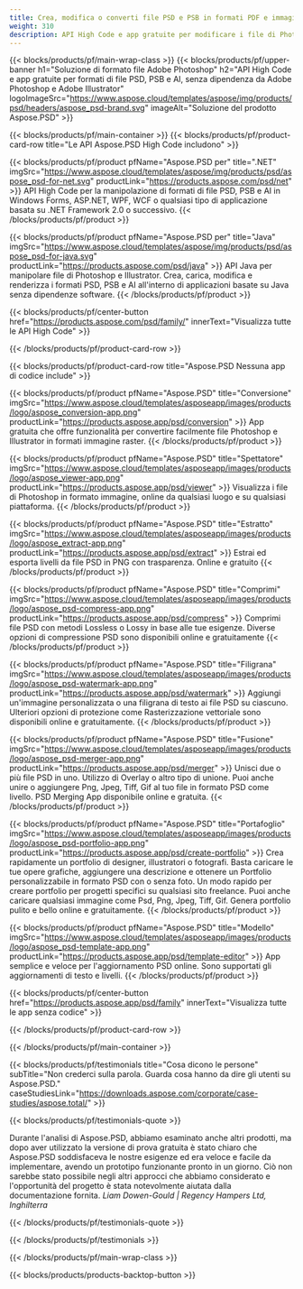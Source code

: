 ```yaml
---
title: Crea, modifica o converti file PSD e PSB in formati PDF e immagine
weight: 310
description: API High Code e app gratuite per modificare i file di Photoshop. Possibilità di aggiornare le proprietà del livello, aggiungere filigrane, ruotare la scala, capovolgere, ritagliare, dithering, conversione raster.
---
```


{{< blocks/products/pf/main-wrap-class >}}
{{< blocks/products/pf/upper-banner h1="Soluzione di formato file Adobe Photoshop" h2="API High Code e app gratuite per formati di file PSD, PSB e AI, senza dipendenza da Adobe Photoshop e Adobe Illustrator" logoImageSrc="https://www.aspose.cloud/templates/aspose/img/products/psd/headers/aspose_psd-brand.svg" imageAlt="Soluzione del prodotto Aspose.PSD" >}}

{{< blocks/products/pf/main-container >}}
{{< blocks/products/pf/product-card-row title="Le API Aspose.PSD High Code includono" >}}

{{< blocks/products/pf/product pfName="Aspose.PSD per" title=".NET" imgSrc="https://www.aspose.cloud/templates/aspose/img/products/psd/aspose_psd-for-net.svg" productLink="https://products.aspose.com/psd/net" >}}
API High Code per la manipolazione di formati di file PSD, PSB e AI in Windows Forms, ASP.NET, WPF, WCF o qualsiasi tipo di applicazione basata su .NET Framework 2.0 o successivo.
{{< /blocks/products/pf/product >}}

{{< blocks/products/pf/product pfName="Aspose.PSD per" title="Java" imgSrc="https://www.aspose.cloud/templates/aspose/img/products/psd/aspose_psd-for-java.svg" productLink="https://products.aspose.com/psd/java" >}}
API Java per manipolare file di Photoshop e Illustrator. Crea, carica, modifica e renderizza i formati PSD, PSB e AI all'interno di applicazioni basate su Java senza dipendenze software.
{{< /blocks/products/pf/product >}}

{{< blocks/products/pf/center-button href="https://products.aspose.com/psd/family/" innerText="Visualizza tutte le API High Code" >}}

{{< /blocks/products/pf/product-card-row >}}

{{< blocks/products/pf/product-card-row title="Aspose.PSD Nessuna app di codice include" >}}

{{< blocks/products/pf/product pfName="Aspose.PSD" title="Conversione" imgSrc="https://www.aspose.cloud/templates/asposeapp/images/products/logo/aspose_conversion-app.png" productLink="https://products.aspose.app/psd/conversion" >}}
App gratuita che offre funzionalità per convertire facilmente file Photoshop e Illustrator in formati immagine raster.
{{< /blocks/products/pf/product >}}

{{< blocks/products/pf/product pfName="Aspose.PSD" title="Spettatore" imgSrc="https://www.aspose.cloud/templates/asposeapp/images/products/logo/aspose_viewer-app.png" productLink="https://products.aspose.app/psd/viewer" >}}
Visualizza i file di Photoshop in formato immagine, online da qualsiasi luogo e su qualsiasi piattaforma.
{{< /blocks/products/pf/product >}}

{{< blocks/products/pf/product pfName="Aspose.PSD" title="Estratto" imgSrc="https://www.aspose.cloud/templates/asposeapp/images/products/logo/aspose_extract-app.png" productLink="https://products.aspose.app/psd/extract" >}}
Estrai ed esporta livelli da file PSD in PNG con trasparenza. Online e gratuito
{{< /blocks/products/pf/product >}}

{{< blocks/products/pf/product pfName="Aspose.PSD" title="Comprimi" imgSrc="https://www.aspose.cloud/templates/asposeapp/images/products/logo/aspose_psd-compress-app.png" productLink="https://products.aspose.app/psd/compress" >}}
Comprimi file PSD con metodi Lossless o Lossy in base alle tue esigenze. Diverse opzioni di compressione PSD sono disponibili online e gratuitamente
{{< /blocks/products/pf/product >}}

{{< blocks/products/pf/product pfName="Aspose.PSD" title="Filigrana" imgSrc="https://www.aspose.cloud/templates/asposeapp/images/products/logo/aspose_psd-watermark-app.png" productLink="https://products.aspose.app/psd/watermark" >}}
Aggiungi un'immagine personalizzata o una filigrana di testo ai file PSD su ciascuno. Ulteriori opzioni di protezione come Rasterizzazione vettoriale sono disponibili online e gratuitamente.
{{< /blocks/products/pf/product >}}

{{< blocks/products/pf/product pfName="Aspose.PSD" title="Fusione" imgSrc="https://www.aspose.cloud/templates/asposeapp/images/products/logo/aspose_psd-merger-app.png" productLink="https://products.aspose.app/psd/merger" >}}
Unisci due o più file PSD in uno. Utilizzo di Overlay o altro tipo di unione. Puoi anche unire o aggiungere Png, Jpeg, Tiff, Gif al tuo file in formato PSD come livello. PSD Merging App disponibile online e gratuita.
{{< /blocks/products/pf/product >}}

{{< blocks/products/pf/product pfName="Aspose.PSD" title="Portafoglio" imgSrc="https://www.aspose.cloud/templates/asposeapp/images/products/logo/aspose_psd-portfolio-app.png" productLink="https://products.aspose.app/psd/create-portfolio" >}}
Crea rapidamente un portfolio di designer, illustratori o fotografi. Basta caricare le tue opere grafiche, aggiungere una descrizione e ottenere un Portfolio personalizzabile in formato PSD con o senza foto. Un modo rapido per creare portfolio per progetti specifici su qualsiasi sito freelance. Puoi anche caricare qualsiasi immagine come Psd, Png, Jpeg, Tiff, Gif. Genera portfolio pulito e bello online e gratuitamente.
{{< /blocks/products/pf/product >}}

{{< blocks/products/pf/product pfName="Aspose.PSD" title="Modello" imgSrc="https://www.aspose.cloud/templates/asposeapp/images/products/logo/aspose_psd-template-app.png" productLink="https://products.aspose.app/psd/template-editor" >}}
App semplice e veloce per l'aggiornamento PSD online. Sono supportati gli aggiornamenti di testo e livelli.
{{< /blocks/products/pf/product >}}

{{< blocks/products/pf/center-button href="https://products.aspose.app/psd/family" innerText="Visualizza tutte le app senza codice" >}}

{{< /blocks/products/pf/product-card-row >}}

{{< /blocks/products/pf/main-container >}}

{{< blocks/products/pf/testimonials title="Cosa dicono le persone" subTitle="Non crederci sulla parola. Guarda cosa hanno da dire gli utenti su Aspose.PSD." caseStudiesLink="https://downloads.aspose.com/corporate/case-studies/aspose.total/" >}}

{{< blocks/products/pf/testimonials-quote >}}
<p class="first">
 Durante l'analisi di Aspose.PSD, abbiamo esaminato anche altri prodotti, ma dopo aver utilizzato la versione di prova gratuita è stato chiaro che Aspose.PSD soddisfaceva le nostre esigenze ed era veloce e facile da implementare, avendo un prototipo funzionante pronto in un giorno. Ciò non sarebbe stato possibile negli altri approcci che abbiamo considerato e l'opportunità del progetto è stata notevolmente aiutata dalla documentazione fornita.
 <em>
  Liam Dowen-Gould | Regency Hampers Ltd, Inghilterra
 </em>
</p>

{{< /blocks/products/pf/testimonials-quote >}}

{{< /blocks/products/pf/testimonials >}}

{{< /blocks/products/pf/main-wrap-class >}}

{{< blocks/products/products-backtop-button >}}